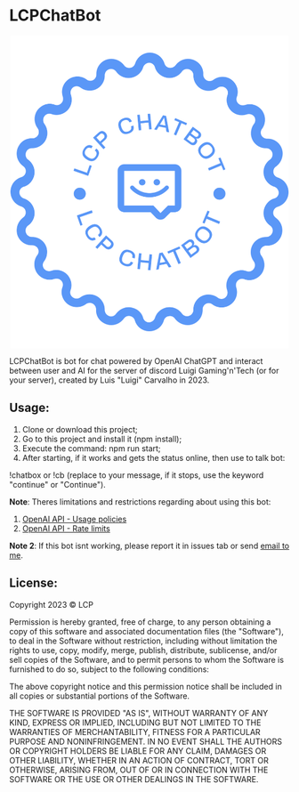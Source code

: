 # LCPChatBot

<!-- ![LCPChatBot Main Logo](./assets/images/png/logo-no-background.png "LCPChatBot Main Logo") -->
<img src="./assets/images/png/logo-no-background.png" width="500" height="563" alt="LCPChatBot Main Logo" title="LCPChatBot Main Logo" style="display: block; margin: 0 auto;" />

LCPChatBot is bot for chat powered by OpenAI ChatGPT and interact between user and AI for the server of discord Luigi Gaming'n'Tech (or for your server), created by Luis "Luigi" Carvalho in 2023.

## **Usage:**

1. Clone or download this project;
2. Go to this project and install it (npm install);
3. Execute the command: npm run start;
4. After starting, if it works and gets the status online, then use to talk bot: 

!chatbox <msg> or !cb <msg> (replace <msg> to your message, if it stops, use the keyword "continue" or "Continue").

**Note**: 
Theres limitations and restrictions regarding about using this bot:
1. [OpenAI API - Usage policies](https://beta.openai.com/docs/usage-policies)
2. [OpenAI API - Rate limits](https://beta.openai.com/docs/guides/rate-limits)

**Note 2**: 
If this bot isnt working, please report it in issues tab or send [email to me](carvalholuigi25@gmail.com).

## **License**:

Copyright 2023 &copy; LCP

Permission is hereby granted, free of charge, to any person obtaining a copy of this software and associated documentation files (the "Software"), to deal in the Software without restriction, including without limitation the rights to use, copy, modify, merge, publish, distribute, sublicense, and/or sell copies of the Software, and to permit persons to whom the Software is furnished to do so, subject to the following conditions:

The above copyright notice and this permission notice shall be included in all copies or substantial portions of the Software.

THE SOFTWARE IS PROVIDED "AS IS", WITHOUT WARRANTY OF ANY KIND, EXPRESS OR IMPLIED, INCLUDING BUT NOT LIMITED TO THE WARRANTIES OF MERCHANTABILITY, FITNESS FOR A PARTICULAR PURPOSE AND NONINFRINGEMENT. IN NO EVENT SHALL THE AUTHORS OR COPYRIGHT HOLDERS BE LIABLE FOR ANY CLAIM, DAMAGES OR OTHER LIABILITY, WHETHER IN AN ACTION OF CONTRACT, TORT OR OTHERWISE, ARISING FROM, OUT OF OR IN CONNECTION WITH THE SOFTWARE OR THE USE OR OTHER DEALINGS IN THE SOFTWARE.